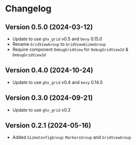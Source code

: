# Changelog

## Version 0.5.0 (2024-03-12)

- Update to use `ghx_grid` v0.5 and `bevy` 0.15.0
- Rename `GridViewGroup` to `GridViewGizmoGroup`
- Require component `DebugGridView` for `DebugGridView2d` & `DebugGridView3d`

## Version 0.4.0 (2024-10-24)

- Update to use `ghx_grid` v0.4 and `bevy` 0.14.0

## Version 0.3.0 (2024-09-21)

- Update to use `ghx_grid` v0.3

## Version 0.2.1 (2024-05-16)

- Added `GizmoConfigGroup`: `MarkersGroup` and `GridViewGroup` 
